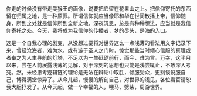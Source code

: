 ​	你走的时候没有带走美猴王的画像，说要把它留在花果山之上。把信仰寄托的东西留在归属之地，是一种原罪。所谓信仰就应当像耶和华在世间散播上帝，信仰随身，所到之处就是信仰所到全新之地。深夜沉思，总是有种种想法，应当就是我信仰寄托之处。今天，我将成为我信仰的传播者，梦的尽头，是海的入口。

​	这是一个自我心理的剧变，从没想过要将对世界这么一点浅薄的看法用文字记录下来，曾经沧海者，难为水。或有游于圣人之门时，惊觉那些当时倾心信服的真理或者奉之为人生导航的灯塔，不足以为一生砥砺前行，而今，难为言。万幸，这半月以来，尝在人前展露浅薄的见解，对于深刻的思想也只能是浅尝辄止，不敢深入考究。然，未经思考逻辑链的理论是无法在辩论中取胜，倾服受众，更别谈说服自己，博得满堂惊异了。从今儿起，慢慢的解剖自己，对世界的浅见，各位看官请恕我大胆抒发了。从今天起，做一个幸福的人，喂马、劈柴，周游世界。

​	

​		